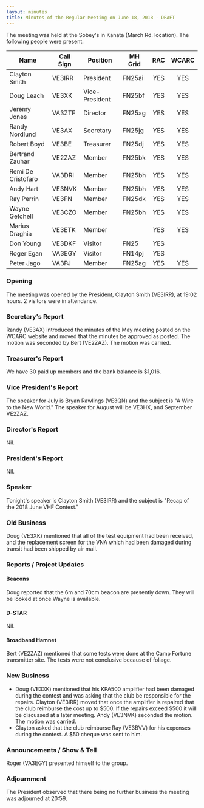 ```yaml
---
layout: minutes
title: Minutes of the Regular Meeting on June 18, 2018 - DRAFT
---
```


The meeting was held at the Sobey's in Kanata (March Rd. location).
The following people were present:

| Name             | Call Sign | Position       | MH Grid | RAC | WCARC |
|------------------|-----------|----------------|---------|:---:|:-----:|
| Clayton Smith    | VE3IRR    | President      | FN25ai  | YES |  YES  |
| Doug Leach       | VE3XK     | Vice-President | FN25bf  | YES |  YES  |
| Jeremy Jones     | VA3ZTF    | Director       | FN25ag  | YES |  YES  |
| Randy Nordlund   | VE3AX     | Secretary      | FN25jg  | YES |  YES  |
| Robert Boyd      | VE3BE     | Treasurer      | FN25dj  | YES |  YES  |
| Bertrand Zauhar  | VE2ZAZ    | Member         | FN25bk  | YES |  YES  |
| Remi De Cristofaro | VA3DRI  | Member         | FN25bh  | YES |  YES  |
| Andy Hart        | VE3NVK    | Member         | FN25bh  | YES |  YES  |
| Ray Perrin       | VE3FN     | Member         | FN25dk  | YES |  YES  |
| Wayne Getchell   | VE3CZO    | Member         | FN25bh  | YES |  YES  |
| Marius Draghia   | VE3ETK    | Member         |         | YES |  YES  |
| Don Young        | VE3DKF    | Visitor        | FN25    | YES |       |
| Roger Egan       | VA3EGY    | Visitor        | FN14pj  | YES |       |
| Peter Jago       | VA3PJ     | Member         | FN25ag  | YES |  YES  |

### Opening

The meeting was opened by the President, Clayton Smith (VE3IRR), at 19:02 hours.
2 visitors were in attendance.

### Secretary's Report

Randy (VE3AX) introduced the minutes of the May meeting posted on the WCARC website and moved that the minutes be approved as posted. The motion was seconded by Bert (VE2ZAZ).
The motion was carried.

### Treasurer's Report

We have 30 paid up members and the bank balance is $1,016.

### Vice President's Report

The speaker for July is Bryan Rawlings (VE3QN) and the subject is "A Wire to the New World." The speaker for August will be VE3HX, and September VE2ZAZ.

### Director's Report

Nil.

### President's Report

Nil.

### Speaker

Tonight's speaker is Clayton Smith (VE3IRR) and the subject is "Recap of the 2018 June VHF Contest."

### Old Business

Doug (VE3XK) mentioned that all of the test equipment had been received, and the replacement screen for the VNA which had been damaged during transit had been shipped by air mail.

### Reports / Project Updates

#### Beacons

Doug reported that the 6m and 70cm beacon are presently down. They will be looked at once Wayne is available.

#### D-STAR

Nil.

#### Broadband Hamnet

Bert (VE2ZAZ) mentioned that some tests were done at the Camp Fortune transmitter site. The tests were not conclusive because of foliage.

### New Business

* Doug (VE3XK) mentioned that his KPA500 amplifier had been damaged during the contest and was asking that the club be responsible for the repairs.
Clayton (VE3IRR) moved that once the amplifier is repaired that the club reimburse the cost up to $500. If the repairs exceed $500 it will be discussed at a later meeting. Andy (VE3NVK) seconded the motion. The motion was carried.
* Clayton asked that the club reimburse Ray (VE3BVV) for his expenses during the contest. A $50 cheque was sent to him.

### Announcements / Show & Tell

Roger (VA3EGY) presented himself to the group.

### Adjournment

The President observed that there being no further business the meeting was
adjourned at 20:59.
